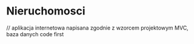 # Nieruchomosci

// aplikacja internetowa napisana zgodnie z wzorcem projektowym MVC, baza danych code first
